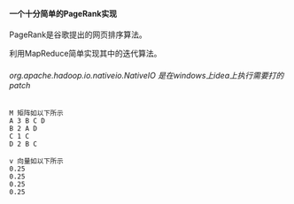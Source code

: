 #### 一个十分简单的PageRank实现
PageRank是谷歌提出的网页排序算法。

利用MapReduce简单实现其中的迭代算法。

###### org.apache.hadoop.io.nativeio.NativeIO 是在windows上idea上执行需要打的patch

```$xslt
M 矩阵如以下所示
A 3 B C D
B 2 A D
C 1 C
D 2 B C
```

```$xslt
v 向量如以下所示
0.25
0.25
0.25
0.25
```